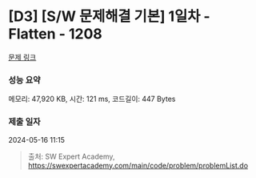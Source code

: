 # [D3] [S/W 문제해결 기본] 1일차 - Flatten - 1208 

[문제 링크](https://swexpertacademy.com/main/code/problem/problemDetail.do?contestProbId=AV139KOaABgCFAYh) 

### 성능 요약

메모리: 47,920 KB, 시간: 121 ms, 코드길이: 447 Bytes

### 제출 일자

2024-05-16 11:15



> 출처: SW Expert Academy, https://swexpertacademy.com/main/code/problem/problemList.do